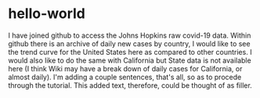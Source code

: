 # hello-world
I have joined github to access the Johns Hopkins raw covid-19 data.  Within github there is an archive of daily new cases by country, I would like to see the trend curve for the United States here as compared to other countries.  I would also like to do the same with California but State data is not available here (I think Wiki may have a break down of daily cases for California, or almost daily).
I'm adding a couple sentences, that's all, so as to procede through the tutorial.  This added text, therefore, could be thought of as filler.
